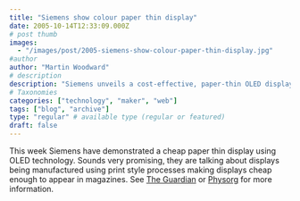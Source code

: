 ```yaml
---
title: "Siemens show colour paper thin display"
date: 2005-10-14T12:33:09.000Z
# post thumb
images:
  - "/images/post/2005-siemens-show-colour-paper-thin-display.jpg"
#author
author: "Martin Woodward"
# description
description: "Siemens unveils a cost-effective, paper-thin OLED display potentially revolutionising print media with vibrant colour integration."
# Taxonomies
categories: ["technology", "maker", "web"]
tags: ["blog", "archive"]
type: "regular" # available type (regular or featured)
draft: false
---
```

This week Siemens have demonstrated a cheap paper thin display using OLED technology.  Sounds very promising, they are talking about displays being manufactured using print style processes making displays cheap enough to appear in magazines.  See [The Guardian](http://blogs.guardian.co.uk/technology/archives/2005/10/14/paper_view_technology_.html) or [Physorg](http://www.physorg.com/news7079.html) for more information.